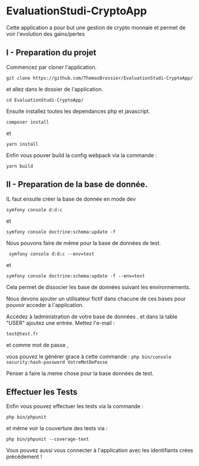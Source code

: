 # EvaluationStudi-CryptoApp
Cette application a pour but une gestion de crypto monnaie et permet de voir l'evolution des gains/pertes

## I - Preparation du projet 

Commencez par cloner l'application.
```
git clone https://github.com/ThomasBrossier/EvaluationStudi-CryptoApp/
```
et allez dans le dossier de l'application. 
```
cd EvaluationStudi-CryptoApp/
```
Ensuite installez toutes les dependances php et javascript. 
```
composer install
```
et
```
yarn install
```
Enfin vous pouver build la config webpack via la commande : 
```
yarn build
```

## II - Preparation de la base de donnée. 

IL faut ensuite créer la base de donnée en mode dev
```
symfony console d:d:c
```
et
```
symfony console doctrine:schema:update -f
```
Nous pouvons faire de même pour la base de données de test. 
```
 symfony console d:d:c --env=test
 ```
 et
 ```
 symfony console doctrine:schema:update -f --env=test
 ```
 Cela permet de dissocier les base de données suivant les environnements. 
 
 Nous devons ajouter un utilisateur fictif dans chacune de ces bases pour pouvoir acceder à l'application. 
 
 Accédez à ladministration de votre base de données . et dans la table "USER" ajoutez une entrée. 
 Mettez l'e-mail :
  ```
 test@test.fr
  ```
 et comme mot de passe  ,

vous pouvez le générer grace à cette commande : 
    ```
    php bin/console security:hash-password VotreMotDePasse
    ```

Penser à faire la meme chose pour la base données de test.
  
  
## Effectuer les Tests

Enfin vous pouvez effectuer les tests via la commande : 
```
php bin/phpunit   
```
et même voir la couverture des tests via : 
```
php bin/phpunit --coverage-text 
```

Vous pouvez aussi vous connecter à l'application avec les identifiants crées précédement ! 
